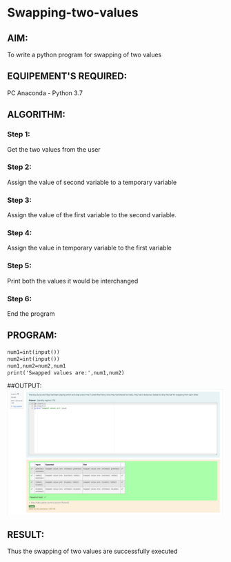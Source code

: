 # Swapping-two-values
## AIM:
To write a python program for swapping of two values
## EQUIPEMENT'S REQUIRED: 
PC
Anaconda - Python 3.7
## ALGORITHM: 
### Step 1:
Get the two values from the user
### Step 2: 
Assign the value of second variable to a temporary variable 
### Step 3: 
Assign the value of the first variable to the second variable.
### Step 4:  
Assign the value in temporary variable to the first variable
### Step 5: 
Print both the values it would be interchanged
### Step 6: 
End the program
## PROGRAM:
```
num1=int(input())
num2=int(input())
num1,num2=num2,num1
print('Swapped values are:',num1,num2)
```
##OUTPUT:
![alt text](<Screenshot 2024-04-02 203043.png>)


## RESULT:
Thus the swapping of two values are successfully executed



